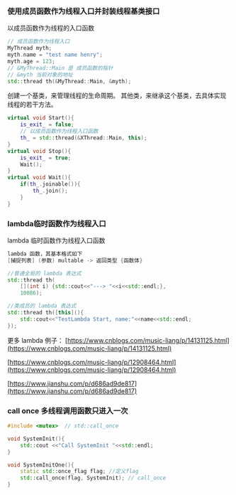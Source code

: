 ### 使用成员函数作为线程入口并封装线程基类接口


以成员函数作为线程的入口函数
```cpp
// 成员函数作为线程入口
MyThread myth;
myth.name = "test name henry";
myth.age = 123;
// &MyThread::Main 是 成员函数的指针
// &myth 当前对象的地址
std::thread th(&MyThread::Main, &myth);
```


创建一个基类，来管理线程的生命周期。
其他类，来继承这个基类，去具体实现线程的若干方法。
```cpp
virtual void Start(){
    is_exit_ = false;
    // 以成员函数作为线程入口函数
    th_ = std::thread(&XThread::Main, this);
}
virtual void Stop(){
    is_exit_ = true;
    Wait();
}
virtual void Wait(){
    if(th_.joinable()){
        th_.join();
    }
}
```



### lambda临时函数作为线程入口

lambda 临时函数作为线程入口函数
```cpp
lambda 函数，其基本格式如下
[捕捉列表] (参数) multable -> 返回类型 {函数体}
```
```cpp
//普通全局的 lambda 表达式
std::thread th(
    [](int i) {std::cout<<"---> "<<i<<std::endl;},
    10086);

//类成员的 lambda 表达式
std::thread th([this](){
    std::cout<<"TestLambda Start, name:"<<name<<std::endl;
});    
```
更多 lambda 例子：
[https://www.cnblogs.com/music-liang/p/14131125.html](https://www.cnblogs.com/music-liang/p/14131125.html)

[https://www.cnblogs.com/music-liang/p/12908464.html](https://www.cnblogs.com/music-liang/p/12908464.html)

[https://www.jianshu.com/p/d686ad9de817](https://www.jianshu.com/p/d686ad9de817)


### call once 多线程调用函数只进入一次


```cpp
#include <mutex>  // std::call_once

void SystemInit(){
    std::cout <<"Call SystemInit "<<std::endl;
}

void SystemInitOne(){
    static std::once_flag flag; //定义flag 
    std::call_once(flag, SystemInit); // call_once    
}
```



